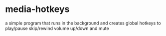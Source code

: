 # media-hotkeys
a simple program that runs in the background and creates global hotkeys to play/pause skip/rewind volume up/down and mute
